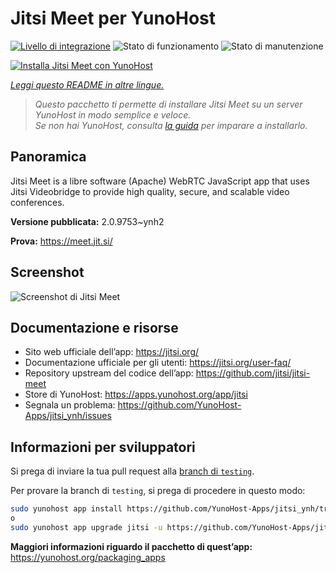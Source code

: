 <!--
N.B.: Questo README è stato automaticamente generato da <https://github.com/YunoHost/apps/tree/master/tools/readme_generator>
NON DEVE essere modificato manualmente.
-->

# Jitsi Meet per YunoHost

[![Livello di integrazione](https://dash.yunohost.org/integration/jitsi.svg)](https://dash.yunohost.org/appci/app/jitsi) ![Stato di funzionamento](https://ci-apps.yunohost.org/ci/badges/jitsi.status.svg) ![Stato di manutenzione](https://ci-apps.yunohost.org/ci/badges/jitsi.maintain.svg)

[![Installa Jitsi Meet con YunoHost](https://install-app.yunohost.org/install-with-yunohost.svg)](https://install-app.yunohost.org/?app=jitsi)

*[Leggi questo README in altre lingue.](./ALL_README.md)*

> *Questo pacchetto ti permette di installare Jitsi Meet su un server YunoHost in modo semplice e veloce.*  
> *Se non hai YunoHost, consulta [la guida](https://yunohost.org/install) per imparare a installarlo.*

## Panoramica

Jitsi Meet is a libre software (Apache) WebRTC JavaScript app that uses Jitsi Videobridge to provide high quality, secure, and scalable video conferences.


**Versione pubblicata:** 2.0.9753~ynh2

**Prova:** <https://meet.jit.si/>

## Screenshot

![Screenshot di Jitsi Meet](./doc/screenshots/screenshot.png)

## Documentazione e risorse

- Sito web ufficiale dell’app: <https://jitsi.org/>
- Documentazione ufficiale per gli utenti: <https://jitsi.org/user-faq/>
- Repository upstream del codice dell’app: <https://github.com/jitsi/jitsi-meet>
- Store di YunoHost: <https://apps.yunohost.org/app/jitsi>
- Segnala un problema: <https://github.com/YunoHost-Apps/jitsi_ynh/issues>

## Informazioni per sviluppatori

Si prega di inviare la tua pull request alla [branch di `testing`](https://github.com/YunoHost-Apps/jitsi_ynh/tree/testing).

Per provare la branch di `testing`, si prega di procedere in questo modo:

```bash
sudo yunohost app install https://github.com/YunoHost-Apps/jitsi_ynh/tree/testing --debug
o
sudo yunohost app upgrade jitsi -u https://github.com/YunoHost-Apps/jitsi_ynh/tree/testing --debug
```

**Maggiori informazioni riguardo il pacchetto di quest’app:** <https://yunohost.org/packaging_apps>
